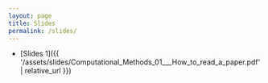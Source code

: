 ```yaml
---
layout: page
title: Slides
permalink: /slides/
---
```


* [Slides 1]({{ '/assets/slides/Computational_Methods_01___How_to_read_a_paper.pdf' | relative_url }})